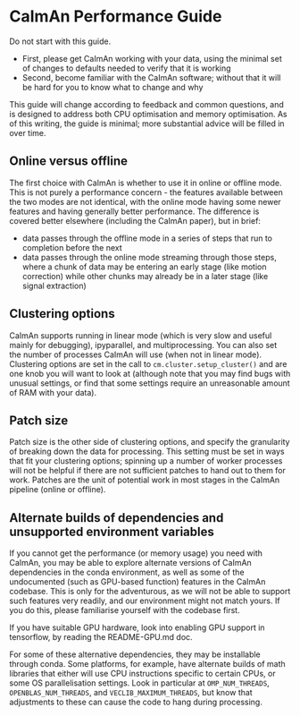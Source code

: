 CaImAn Performance Guide
========================
Do not start with this guide.
* First, please get CaImAn working with your data, using the minimal set of changes to defaults needed to verify that it is working
* Second, become familiar with the CaImAn software; without that it will be hard for you to know what to change and why

This guide will change according to feedback and common questions, and is designed to address both CPU optimisation and memory optimisation. As of this writing, the guide is minimal; more substantial advice will be filled in over time.

Online versus offline
---------------------
The first choice with CaImAn is whether to use it in online or offline mode. This is not purely a performance concern - the features available between the two modes are not identical, with the online mode having some newer features and having generally better performance. The difference is covered better elsewhere (including the CaImAn paper), but in brief:
* data passes through the offline mode in a series of steps that run to completion before the next
* data passes through the online mode streaming through those steps, where a chunk of data may be entering an early stage (like motion correction) while other chunks may already be in a later stage (like signal extraction)

Clustering options
------------------
CaImAn supports running in linear mode (which is very slow and useful mainly for debugging), ipyparallel, and multiprocessing. You can also set the number of processes CaImAn will use (when not in linear mode). Clustering options are set in the call to `cm.cluster.setup_cluster()` and are one knob you will want to look at (although note that you may find bugs with unusual settings, or find that some settings require an unreasonable amount of RAM with your data).

Patch size
----------
Patch size is the other side of clustering options, and specify the granularity of breaking down the data for processing. This setting must be set in ways that fit your clustering options; spinning up a number of worker processes will not be helpful if there are not sufficient patches to hand out to them for work. Patches are the unit of potential work in most stages in the CaImAn pipeline (online or offline).

Alternate builds of dependencies and unsupported environment variables
----------------------------------------------------------------------
If you cannot get the performance (or memory usage) you need with CaImAn, you may be able to explore alternate versions of CaImAn dependencies in the conda environment, as well as some of the undocumented (such as GPU-based function) features in the CaImAn codebase. This is only for the adventurous, as we will not be able to support such features very readily, and our environment might not match yours. If you do this, please familiarise yourself with the codebase first.

If you have suitable GPU hardware, look into enabling GPU support in tensorflow, by reading the README-GPU.md doc.

For some of these alternative dependencies, they may be installable through conda. Some platforms, for example, have alternate builds of math libraries that either will use CPU instructions specific to certain CPUs, or some OS parallelisation settings. Look in particular at `OMP_NUM_THREADS`, `OPENBLAS_NUM_THREADS`, and `VECLIB_MAXIMUM_THREADS`, but know that adjustments to these can cause the code to hang during processing. 
